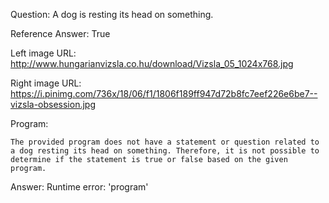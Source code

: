 Question: A dog is resting its head on something.

Reference Answer: True

Left image URL: http://www.hungarianvizsla.co.hu/download/Vizsla_05_1024x768.jpg

Right image URL: https://i.pinimg.com/736x/18/06/f1/1806f189ff947d72b8fc7eef226e6be7--vizsla-obsession.jpg

Program:

```
The provided program does not have a statement or question related to a dog resting its head on something. Therefore, it is not possible to determine if the statement is true or false based on the given program.
```
Answer: Runtime error: 'program'

